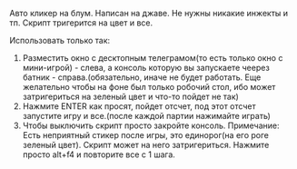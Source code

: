Авто кликер на блум. Написан на джаве. Не нужны никакие инжекты и тп. Скрипт тригерится на цвет и все.

Использовать только так:

1. Разместить окно с десктопным телеграмом(то есть только окно с мини-игрой) - слева, а консоль которую вы запускаете чеерез батник - справа.(обязательно, иначе не будет работать. Еще желательно чтобы на фоне был только робочий стол, ибо может затригериться на зеленый цвет и что-то пойдет не так)
2. Нажмите ENTER как просят, пойдет отсчет, под этот отсчет запустите игру и все.(после каждой партии нажимайте играть)
3. Чтобы выключить скрипт просто закройте консоль.
Примечание: Есть неприятный стикер после игры, это единорог(на его роге зеленый цвет). Скрипт может на него затригериться. Нажмите просто alt+f4 и повторите все с 1 шага.
 
